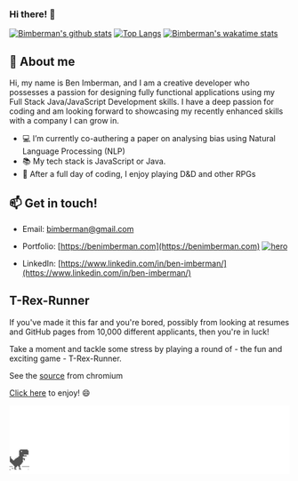 ### Hi there! 👋

[![Bimberman's github stats](https://github-readme-stats.vercel.app/api?username=bimberman&count_private=true&show_icons=true&theme=react&hide=stars,issues,contribs)](https://github.com/anuraghazra/github-readme-stats) [![Top Langs](https://github-readme-stats.vercel.app/api/top-langs/?username=bimberman&layout=compact&theme=react)](https://github.com/anuraghazra/github-readme-stats) [![Bimberman's wakatime stats](https://github-readme-stats.vercel.app/api/wakatime?username=bimberman)](https://github.com/anuraghazra/github-readme-stats)


## 💬 About me

Hi, my name is Ben Imberman, and I am a creative developer who possesses a passion for designing fully functional applications using my Full Stack Java/JavaScript Development skills. I have a deep passion for coding and am looking forward to showcasing my recently enhanced skills with a company I can grow in.

- 💻 I’m currently co-authering a paper on analysing bias using Natural Language Processing (NLP)
- 📚 My tech stack is JavaScript or Java.
- 🍃 After a full day of coding, I enjoy playing D&D and other RPGs

## 📫 Get in touch!

- Email: bimberman@gmail.com
- Portfolio: [https://benimberman.com](https://benimberman.com)
<a href="http://benimberman.com/" target="_blank"><img src="https://github.com/bimberman/bimberman/blob/main/portfolio-demo.gif?raw=true" width="1200" alt="hero" /></a>

- LinkedIn: [https://www.linkedin.com/in/ben-imberman/](https://www.linkedin.com/in/ben-imberman/)

## T-Rex-Runner

If you've made it this far and you're bored, possibly from looking at resumes and GitHub pages from 10,000 different applicants, then you're in luck!

Take a moment and tackle some stress by playing a round of - the fun and exciting game - T-Rex-Runner.

See the [source](https://cs.chromium.org/chromium/src/components/neterror/resources/offline.js?q=t-rex+package:%5Echromium$&dr=C&l=7) from chromium

[Click here](http://wayou.github.io/t-rex-runner/) to enjoy! :smile: 

<a href="http://wayou.github.io/t-rex-runner/" target="_blank"><img src="screenshot.gif" width="1200" alt="hero" /></a> 
